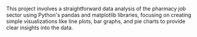 This project involves a straightforward data analysis of the pharmacy job sector using Python's pandas and matplotlib libraries, focusing on creating simple visualizations like line plots, bar graphs, and pie charts to provide clear insights into the data.
